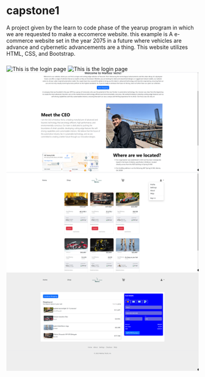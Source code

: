# capstone1
A project given by the learn to code phase of the yearup program in which we are requested to make a eccomerce website. this example is A e-commerce website set in the year 2075 in a future where vehicles are advance and cybernetic advancements are a thing. This website utilizes HTML, CSS, and Bootstrap. 
 ### 

###


###

![This is the login page](/images/login.png)
![This is the login page](/images/SignUp.png)
![This is the login page](/images/landing.png)
![This is the login page](/images/ShopPage.png)
![This is the login page](/images/CheckOut.png)

